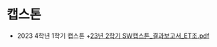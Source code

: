 
# 캡스톤
+ 2023 4학년 1학기 캡스톤
  +[23년 2학기 SW캡스톤_결과보고서_ET조.pdf](https://github.com/user-attachments/files/17191643/23.2.SW._._ET.pdf)
